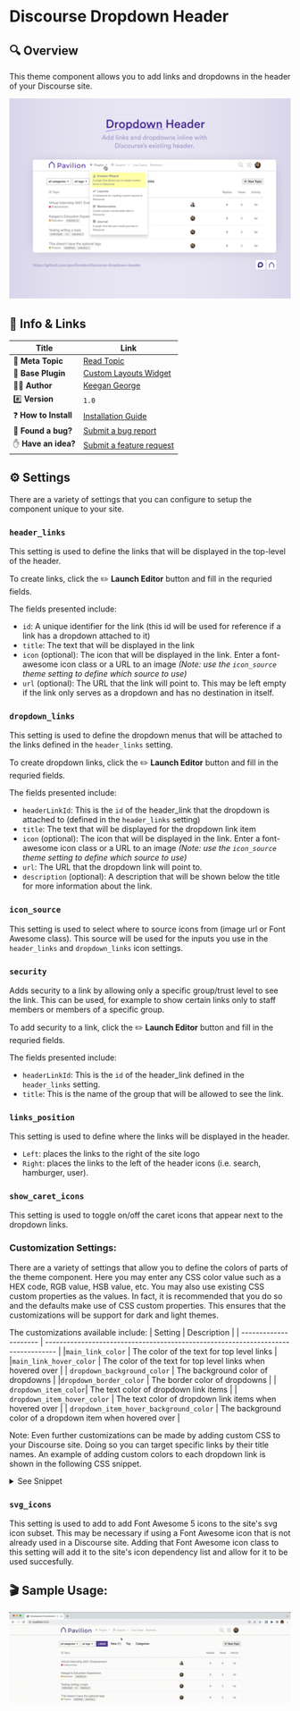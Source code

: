 # Discourse Dropdown Header

## 🔍 Overview

This theme component allows you to add links and dropdowns in the header of your Discourse site.

![Banner Image](.github/images/banner.png)

## 🔗 Info &amp; Links

| Title                 | Link                                                                                                 |
| --------------------- | ---------------------------------------------------------------------------------------------------- |
| 📰 **Meta Topic**     | [Read Topic](https://meta.discourse.org/t/)                                                          |
| 🔌 **Base Plugin**    | [Custom Layouts Widget](https://meta.discourse.org/t/custom-layouts-plugin/55208)                    |
| 👨‍💻 **Author**         | [Keegan George](https://github.com/keegangeorge/)                                                    |
| #️⃣ **Version**        | `1.0`                                                                                                |
| ❓ **How to Install** | [Installation Guide](https://meta.discourse.org/t/how-do-i-install-a-theme-or-theme-component/63682) |
| 🐛 **Found a bug?**   | [Submit a bug report](https://thepavilion.io/w/bug-report/steps/intro)                               |
| ✋ **Have an idea?**  | [Submit a feature request](https://thepavilion.io/w/bug-report/steps/intro)                          |

## ⚙️ Settings

There are a variety of settings that you can configure to setup the component unique to your site.

### `header_links`

This setting is used to define the links that will be displayed in the top-level of the header.

To create links, click the ✏️ **Launch Editor** button and fill in the requried fields.

The fields presented include:

- `id`: A unique identifier for the link (this id will be used for reference if a link has a dropdown attached to it)
- `title`: The text that will be displayed in the link
- `icon` (optional): The icon that will be displayed in the link. Enter a font-awesome icon class or a URL to an image _(Note: use the `icon_source` theme setting to define which source to use)_
- `url` (optional): The URL that the link will point to. This may be left empty if the link only serves as a dropdown and has no destination in itself.

### `dropdown_links`

This setting is used to define the dropdown menus that will be attached to the links defined in the `header_links` setting.

To create dropdown links, click the ✏️ **Launch Editor** button and fill in the requried fields.

The fields presented include:

- `headerLinkId`: This is the `id` of the header_link that the dropdown is attached to (defined in the `header_links` setting)
- `title`: The text that will be displayed for the dropdown link item
- `icon` (optional): The icon that will be displayed in the link. Enter a font-awesome icon class or a URL to an image _(Note: use the `icon_source` theme setting to define which source to use)_
- `url`: The URL that the dropdown link will point to.
- `description` (optional): A description that will be shown below the title for more information about the link.

### `icon_source`

This setting is used to select where to source icons from (image url or Font Awesome class). This source will be used for the inputs you use in the `header_links` and `dropdown_links` icon settings.

### `security`

Adds security to a link by allowing only a specific group/trust level to see the link. This can be used, for example to show certain links only to staff members or members of a specific group.

To add security to a link, click the ✏️ **Launch Editor** button and fill in the requried fields.

The fields presented include:

- `headerLinkId`: This is the `id` of the header_link defined in the `header_links` setting.
- `title`: This is the name of the group that will be allowed to see the link.

### `links_position`

This setting is used to define where the links will be displayed in the header.

- `Left`: places the links to the right of the site logo
- `Right`: places the links to the left of the header icons (i.e. search, hamburger, user).

### `show_caret_icons`

This setting is used to toggle on/off the caret icons that appear next to the dropdown links.

### Customization Settings:

There are a variety of settings that allow you to define the colors of parts of the theme component. Here you may enter any CSS color value such as a HEX code, RGB value, HSB value, etc. You may also use existing CSS custom properties as the values. In fact, it is recommended that you do so and the defaults make use of CSS custom properties. This ensures that the customizations will be support for dark and light themes.

The customizations available include:
| Setting | Description |
| --------------------- | --------------------------------------------------------------------------------- |
|`main_link_color` | The color of the text for top level links |
|`main_link_hover_color` | The color of the text for top level links when hovered over |
| `dropdown_background_color` | The background color of dropdowns |
|`dropdown_border_color` | The border color of dropdowns |
| `dropdown_item_color`| The text color of dropdown link items |
| `dropdown_item_hover_color` | The text color of dropdown link items when hovered over |
| `dropdown_item_hover_background_color` | The background color of a dropdown item when hovered over |

Note: Even further customizations can be made by adding custom CSS to your Discourse site. Doing so you can target specific links by their title names. An example of adding custom colors to each dropdown link is shown in the following CSS snippet.

<details>
<summary>See Snippet</summary>

```css
.custom-header-dropdown [title="Custom Wizard"] {
  color: rgb(0, 140, 255);
  background-color: rgba(0, 140, 255, 0.1);
}

.custom-header-dropdown [title="Layouts"] {
  color: #d1ae00;
  background-color: rgba(#ffd500, 0.1);
}

.custom-header-dropdown [title="Mentionables"] {
  color: #068f2d;
  background-color: rgba(#068f2d, 0.1);
}

.custom-header-dropdown [title="Journal"] {
  color: #8f0606;
  background-color: rgba(#8f0606, 0.1);
}
```

</details>

### `svg_icons`

This setting is used to add to add Font Awesome 5 icons to the site's svg icon subset. This may be necessary if using a Font Awesome icon that is not already used in a Discourse site. Adding that Font Awesome icon class to this setting will add it to the site's icon dependency list and allow for it to be used succesfully.

## 🎬 Sample Usage:

![sample-video](.github/images/sample.gif)
